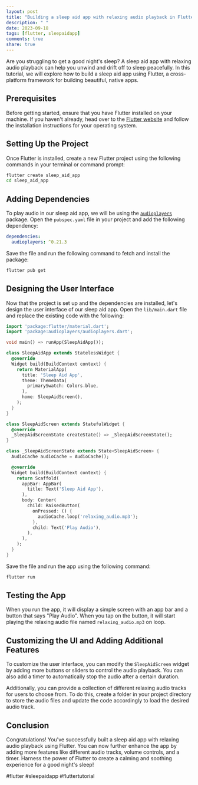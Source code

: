 ```yaml
---
layout: post
title: "Building a sleep aid app with relaxing audio playback in Flutter"
description: " "
date: 2023-09-18
tags: [flutter, sleepaidapp]
comments: true
share: true
---
```


Are you struggling to get a good night's sleep? A sleep aid app with relaxing audio playback can help you unwind and drift off to sleep peacefully. In this tutorial, we will explore how to build a sleep aid app using Flutter, a cross-platform framework for building beautiful, native apps.

## Prerequisites

Before getting started, ensure that you have Flutter installed on your machine. If you haven't already, head over to the [Flutter website](https://flutter.dev/) and follow the installation instructions for your operating system.

## Setting Up the Project

Once Flutter is installed, create a new Flutter project using the following commands in your terminal or command prompt:

```bash
flutter create sleep_aid_app
cd sleep_aid_app
```

## Adding Dependencies

To play audio in our sleep aid app, we will be using the [`audioplayers`](https://pub.dev/packages/audioplayers) package. Open the `pubspec.yaml` file in your project and add the following dependency:

```yaml
dependencies:
  audioplayers: ^0.21.3
```

Save the file and run the following command to fetch and install the package:

```bash
flutter pub get
```

## Designing the User Interface

Now that the project is set up and the dependencies are installed, let's design the user interface of our sleep aid app. Open the `lib/main.dart` file and replace the existing code with the following:

```dart
import 'package:flutter/material.dart';
import 'package:audioplayers/audioplayers.dart';

void main() => runApp(SleepAidApp());

class SleepAidApp extends StatelessWidget {
  @override
  Widget build(BuildContext context) {
    return MaterialApp(
      title: 'Sleep Aid App',
      theme: ThemeData(
        primarySwatch: Colors.blue,
      ),
      home: SleepAidScreen(),
    );
  }
}

class SleepAidScreen extends StatefulWidget {
  @override
  _SleepAidScreenState createState() => _SleepAidScreenState();
}

class _SleepAidScreenState extends State<SleepAidScreen> {
  AudioCache audioCache = AudioCache();

  @override
  Widget build(BuildContext context) {
    return Scaffold(
      appBar: AppBar(
        title: Text('Sleep Aid App'),
      ),
      body: Center(
        child: RaisedButton(
          onPressed: () {
            audioCache.loop('relaxing_audio.mp3');
          },
          child: Text('Play Audio'),
        ),
      ),
    );
  }
}
```

Save the file and run the app using the following command:

```bash
flutter run
```

## Testing the App

When you run the app, it will display a simple screen with an app bar and a button that says "Play Audio". When you tap on the button, it will start playing the relaxing audio file named `relaxing_audio.mp3` on loop.

## Customizing the UI and Adding Additional Features

To customize the user interface, you can modify the `SleepAidScreen` widget by adding more buttons or sliders to control the audio playback. You can also add a timer to automatically stop the audio after a certain duration.

Additionally, you can provide a collection of different relaxing audio tracks for users to choose from. To do this, create a folder in your project directory to store the audio files and update the code accordingly to load the desired audio track.

## Conclusion

Congratulations! You've successfully built a sleep aid app with relaxing audio playback using Flutter. You can now further enhance the app by adding more features like different audio tracks, volume controls, and a timer. Harness the power of Flutter to create a calming and soothing experience for a good night's sleep!

#flutter #sleepaidapp #fluttertutorial